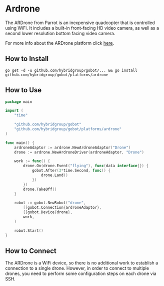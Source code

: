 # Ardrone

The ARDrone from Parrot is an inexpensive quadcopter that is controlled using WiFi. It includes a built-in front-facing HD video camera, as well as a second lower resolution bottom facing video camera.

For more info about the ARDrone platform click [here](http://ardrone2.parrot.com/).

## How to Install
```
go get -d -u github.com/hybridgroup/gobot/... && go install github.com/hybridgroup/gobot/platforms/ardrone
```
## How to Use
```go
package main

import (
	"time"

	"github.com/hybridgroup/gobot"
	"github.com/hybridgroup/gobot/platforms/ardrone"
)

func main() {
	ardroneAdaptor := ardrone.NewArdroneAdaptor("Drone")
	drone := ardrone.NewArdroneDriver(ardroneAdaptor, "Drone")

	work := func() {
		drone.On(drone.Event("flying"), func(data interface{}) {
			gobot.After(3*time.Second, func() {
				drone.Land()
			})
		})
		drone.TakeOff()
	}

	robot := gobot.NewRobot("drone",
		[]gobot.Connection{ardroneAdaptor},
		[]gobot.Device{drone},
		work,
	)

	robot.Start()
}
```

## How to Connect

The ARDrone is a WiFi device, so there is no additional work to establish a connection to a single drone. However, in order to connect to multiple drones, you need to perform some configuration steps on each drone via SSH.
